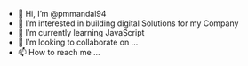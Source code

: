 - 👋 Hi, I’m @pmmandal94
- 👀 I’m interested in building digital Solutions for my Company
- 🌱 I’m currently learning JavaScript
- 💞️ I’m looking to collaborate on ...
- 📫 How to reach me ...

<!---
pmmandal94/pmmandal94 is a ✨ special ✨ repository because its `README.md` (this file) appears on your GitHub profile.
You can click the Preview link to take a look at your changes.
--->
